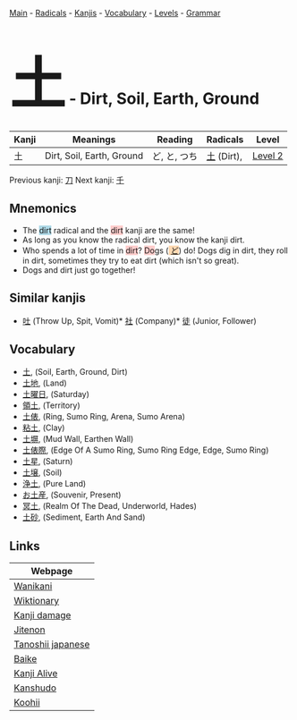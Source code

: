<style> bigfont {font-size: 100px}</style>
[Main](../index.md) -
[Radicals](../radicals.md) -
[Kanjis](../kanjis.md) -
[Vocabulary](../vocabulary.md) -
[Levels](../levels.md) -
[Grammar](../grammar.md)
# <bigfont> 土</bigfont> - Dirt, Soil, Earth, Ground 

| Kanji | Meanings | Reading | Radicals | Level |
| --- | --- | --- | --- | --- |
| 土 | Dirt, Soil, Earth, Ground | ど, と, つち | [土](../radicals/土.md) (Dirt),  | [Level 2](../levels/wk_level2.md) |

Previous kanji: [刀](刀.md) Next kanji: [千](千.md) 

## Mnemonics
 * The <span style="background-color:#ADD8E6"> dirt</span> radical and the <span style="background-color:#ffcccb"> dirt</span> kanji are the same!
* As long as you know the radical dirt, you know the kanji dirt.
* Who spends a lot of time in <span style="background-color:#ffcccb"> dirt</span>? <span style="background-color:#ffcccb"> Do</span>gs (<span style="background-color:#fed8b1"> [ど](https://jisho.org/search/ど)</span>) do! Dogs dig in dirt, they roll in dirt, sometimes they try to eat dirt (which isn't so great).
* Dogs and dirt just go together!


## Similar kanjis
 * [吐](吐.md) (Throw Up, Spit, Vomit)* [社](社.md) (Company)* [徒](徒.md) (Junior, Follower)


## Vocabulary
 * [土](../vocabulary/土.md), (Soil, Earth, Ground, Dirt)
* [土地](../vocabulary/土.md), (Land)
* [土曜日](../vocabulary/土.md), (Saturday)
* [領土](../vocabulary/土.md), (Territory)
* [土俵](../vocabulary/土.md), (Ring, Sumo Ring, Arena, Sumo Arena)
* [粘土](../vocabulary/土.md), (Clay)
* [土塀](../vocabulary/土.md), (Mud Wall, Earthen Wall)
* [土俵際](../vocabulary/土.md), (Edge Of A Sumo Ring, Sumo Ring Edge, Edge, Sumo Ring)
* [土星](../vocabulary/土.md), (Saturn)
* [土壌](../vocabulary/土.md), (Soil)
* [浄土](../vocabulary/土.md), (Pure Land)
* [お土産](../vocabulary/土.md), (Souvenir, Present)
* [冥土](../vocabulary/土.md), (Realm Of The Dead, Underworld, Hades)
* [土砂](../vocabulary/土.md), (Sediment, Earth And Sand)



## Links 

| Webpage |
| --- |
| [Wanikani          ](https://www.wanikani.com/kanji/土) |
| [Wiktionary        ](https://en.wiktionary.org/wiki/土) |
| [Kanji damage      ](http://www.kanjidamage.com/kanji/search?utf8=✓&q=土) |
| [Jitenon           ](https://jitenon.com/kanji/土) |
| [Tanoshii japanese ](https://www.tanoshiijapanese.com/dictionary/kanji.cfm?k=土) |
| [Baike             ](https://baike.baidu.com/item/土) |
| [Kanji Alive       ](https://app.kanjialive.com/土) |
| [Kanshudo          ](https://www.kanshudo.com/searchmn?q=土) |
| [Koohii            ](https://kanji.koohii.com/study/kanji/土) |
